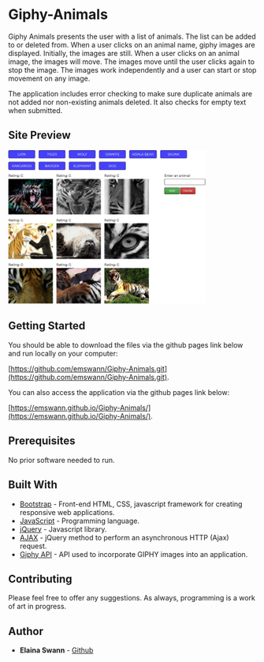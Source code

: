 # Giphy-Animals

Giphy Animals presents the user with a list of animals. The list can be added to or deleted from. When a user clicks on an animal name, giphy images are displayed. Initially, the images are still. When a user clicks on an animal image, the images will move. The images move until the user clicks again to stop the image. The images work independently and a user can start or stop movement on any image.

The application includes error checking to make sure duplicate animals are not added nor non-existing animals deleted. It also checks for empty text when submitted.

## Site Preview

<img src='assets/images/GiphyAnimals.jpg' alt='Giphy Animals' width='400'>


## Getting Started

You should be able to download the files via the github pages link below and run locally on your computer:

[https://github.com/emswann/Giphy-Animals.git](https://github.com/emswann/Giphy-Animals.git).

You can also access the application via the github pages link below:

[https://emswann.github.io/Giphy-Animals/](https://emswann.github.io/Giphy-Animals/).

## Prerequisites

No prior software needed to run.

## Built With

* [Bootstrap](https://getbootstrap.com/docs/3.3/) - Front-end HTML, CSS, javascript framework for creating responsive web applications. 
* [JavaScript](https://www.javascript.com/) - Programming language.
* [jQuery](https://jquery.com/) - Javascript library.
* [AJAX](http://api.jquery.com/jquery.ajax/) - jQuery method to perform an asynchronous HTTP (Ajax) request.
* [Giphy API](https://developers.giphy.com/) - API used to incorporate GIPHY images into an application.

## Contributing

Please feel free to offer any suggestions. As always, programming is a work of art in progress.

## Author

* **Elaina Swann** - [Github](https://github.com/emswann)

